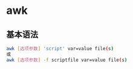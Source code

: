 # awk

## 基本语法

```bash
awk [选项参数] 'script' var=value file(s)
或
awk [选项参数] -f scriptfile var=value file(s)
```


